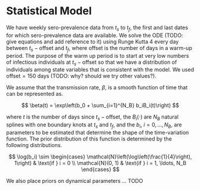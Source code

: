 Statistical Model
================

We have weekly sero-prevalence data from $t_s$ to $t_f$, the first and
last dates for which sero-prevalence data are available. We solve the
ODE (TODO: give equations and add reference to it) using Runge Kutta 4
every day between $t_s - \text{offset}$ and $t_f$, where $\text{offset}$
is the number of days in a warm-up period. The purpose of the warm up
period is to start at very low numbers of infectious individuals at
$t_s - \text{offset}$ so that we have a distribution of individuals
among state variables that is consistent with the model. We used
$\text{offset} = 150$ days (TODO: why? should we try other values?).

We assume that the transmission rate, $\beta$, is a smooth function of
time that can be represented as.

$$
\beta(t) = \exp\left(b_0 + \sum_{i=1}^{N_B} b_iB_i(t)\right)
$$

where $t$ is the number of days since $t_s - \text{offset}$, the
$B_i(\cdot)$ are $N_B$ natural splines with one boundary knots at $t_s$
and $t_f$, and the $b_i$, $i = 0, ..., N_B$, are parameters to be
estimated that determine the shape of the time-variation function. The
prior distribution of this function is determined by the following
distributions.

$$
\log(b_i) \sim
\begin{cases}
\mathcal{N}\left(\log\left(\frac{1}{4}\right), 1\right) & \text{if } i = 0 \\
\mathcal{N}(0, 1) & \text{if } i = 1, \ldots, N_B
\end{cases}
$$

We also place priors on dynamical parameters … TODO
